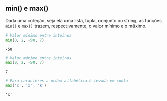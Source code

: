 ## min() e max()

Dada uma coleção, seja ela uma lista, tupla, conjunto ou string, as funções
`min()` e `max()` trazem, respectivamente, o valor mínimo e o máximo.  

```python
# Valor mínimo entre inteiros
min(0, 2, -50, 7)
```

```
-50
```

```python
# Valor máximo entre inteiros
max(0, 2, -50, 7)
```

```
7
```

```python
# Para caracteres a ordem alfabética é levada em conta
max('c', 'x', 'k')
```

```
'x'
```

